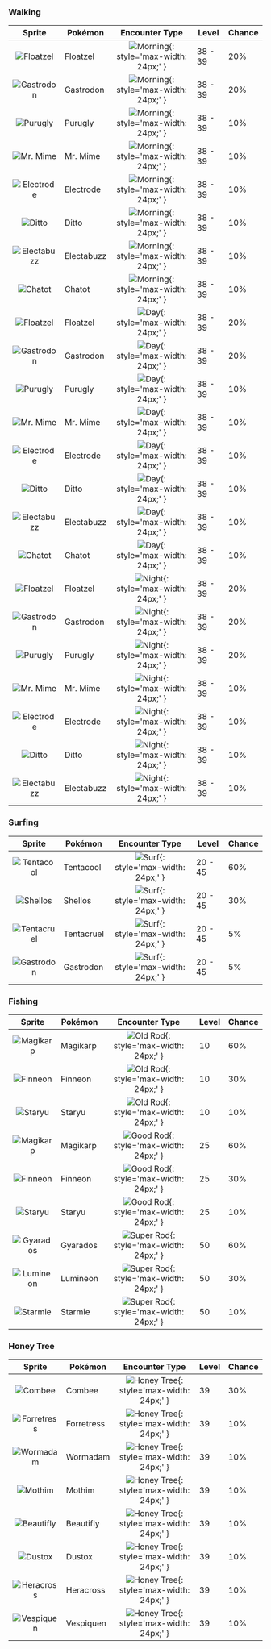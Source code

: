 ### Walking

| Sprite | Pokémon | Encounter Type | Level | Chance |
|:------:|---------|:--------------:|-------|--------|
| ![Floatzel](../../assets/sprites/floatzel/front.gif "Floatzel") | Floatzel | ![Morning](../../assets/encounter_types/morning.png "Morning"){: style='max-width: 24px;' } | 38 - 39 | 20% |
| ![Gastrodon](../../assets/sprites/gastrodon/front.gif "Gastrodon") | Gastrodon | ![Morning](../../assets/encounter_types/morning.png "Morning"){: style='max-width: 24px;' } | 38 - 39 | 20% |
| ![Purugly](../../assets/sprites/purugly/front.gif "Purugly") | Purugly | ![Morning](../../assets/encounter_types/morning.png "Morning"){: style='max-width: 24px;' } | 38 - 39 | 10% |
| ![Mr. Mime](../../assets/sprites/mr-mime/front.gif "Mr. Mime") | Mr. Mime | ![Morning](../../assets/encounter_types/morning.png "Morning"){: style='max-width: 24px;' } | 38 - 39 | 10% |
| ![Electrode](../../assets/sprites/electrode/front.gif "Electrode") | Electrode | ![Morning](../../assets/encounter_types/morning.png "Morning"){: style='max-width: 24px;' } | 38 - 39 | 10% |
| ![Ditto](../../assets/sprites/ditto/front.gif "Ditto") | Ditto | ![Morning](../../assets/encounter_types/morning.png "Morning"){: style='max-width: 24px;' } | 38 - 39 | 10% |
| ![Electabuzz](../../assets/sprites/electabuzz/front.gif "Electabuzz") | Electabuzz | ![Morning](../../assets/encounter_types/morning.png "Morning"){: style='max-width: 24px;' } | 38 - 39 | 10% |
| ![Chatot](../../assets/sprites/chatot/front.gif "Chatot") | Chatot | ![Morning](../../assets/encounter_types/morning.png "Morning"){: style='max-width: 24px;' } | 38 - 39 | 10% |
| ![Floatzel](../../assets/sprites/floatzel/front.gif "Floatzel") | Floatzel | ![Day](../../assets/encounter_types/day.png "Day"){: style='max-width: 24px;' } | 38 - 39 | 20% |
| ![Gastrodon](../../assets/sprites/gastrodon/front.gif "Gastrodon") | Gastrodon | ![Day](../../assets/encounter_types/day.png "Day"){: style='max-width: 24px;' } | 38 - 39 | 20% |
| ![Purugly](../../assets/sprites/purugly/front.gif "Purugly") | Purugly | ![Day](../../assets/encounter_types/day.png "Day"){: style='max-width: 24px;' } | 38 - 39 | 10% |
| ![Mr. Mime](../../assets/sprites/mr-mime/front.gif "Mr. Mime") | Mr. Mime | ![Day](../../assets/encounter_types/day.png "Day"){: style='max-width: 24px;' } | 38 - 39 | 10% |
| ![Electrode](../../assets/sprites/electrode/front.gif "Electrode") | Electrode | ![Day](../../assets/encounter_types/day.png "Day"){: style='max-width: 24px;' } | 38 - 39 | 10% |
| ![Ditto](../../assets/sprites/ditto/front.gif "Ditto") | Ditto | ![Day](../../assets/encounter_types/day.png "Day"){: style='max-width: 24px;' } | 38 - 39 | 10% |
| ![Electabuzz](../../assets/sprites/electabuzz/front.gif "Electabuzz") | Electabuzz | ![Day](../../assets/encounter_types/day.png "Day"){: style='max-width: 24px;' } | 38 - 39 | 10% |
| ![Chatot](../../assets/sprites/chatot/front.gif "Chatot") | Chatot | ![Day](../../assets/encounter_types/day.png "Day"){: style='max-width: 24px;' } | 38 - 39 | 10% |
| ![Floatzel](../../assets/sprites/floatzel/front.gif "Floatzel") | Floatzel | ![Night](../../assets/encounter_types/night.png "Night"){: style='max-width: 24px;' } | 38 - 39 | 20% |
| ![Gastrodon](../../assets/sprites/gastrodon/front.gif "Gastrodon") | Gastrodon | ![Night](../../assets/encounter_types/night.png "Night"){: style='max-width: 24px;' } | 38 - 39 | 20% |
| ![Purugly](../../assets/sprites/purugly/front.gif "Purugly") | Purugly | ![Night](../../assets/encounter_types/night.png "Night"){: style='max-width: 24px;' } | 38 - 39 | 20% |
| ![Mr. Mime](../../assets/sprites/mr-mime/front.gif "Mr. Mime") | Mr. Mime | ![Night](../../assets/encounter_types/night.png "Night"){: style='max-width: 24px;' } | 38 - 39 | 10% |
| ![Electrode](../../assets/sprites/electrode/front.gif "Electrode") | Electrode | ![Night](../../assets/encounter_types/night.png "Night"){: style='max-width: 24px;' } | 38 - 39 | 10% |
| ![Ditto](../../assets/sprites/ditto/front.gif "Ditto") | Ditto | ![Night](../../assets/encounter_types/night.png "Night"){: style='max-width: 24px;' } | 38 - 39 | 10% |
| ![Electabuzz](../../assets/sprites/electabuzz/front.gif "Electabuzz") | Electabuzz | ![Night](../../assets/encounter_types/night.png "Night"){: style='max-width: 24px;' } | 38 - 39 | 10% |

### Surfing

| Sprite | Pokémon | Encounter Type | Level | Chance |
|:------:|---------|:--------------:|-------|--------|
| ![Tentacool](../../assets/sprites/tentacool/front.gif "Tentacool") | Tentacool | ![Surf](../../assets/encounter_types/surf.png "Surf"){: style='max-width: 24px;' } | 20 - 45 | 60% |
| ![Shellos](../../assets/sprites/shellos/front.gif "Shellos") | Shellos | ![Surf](../../assets/encounter_types/surf.png "Surf"){: style='max-width: 24px;' } | 20 - 45 | 30% |
| ![Tentacruel](../../assets/sprites/tentacruel/front.gif "Tentacruel") | Tentacruel | ![Surf](../../assets/encounter_types/surf.png "Surf"){: style='max-width: 24px;' } | 20 - 45 | 5% |
| ![Gastrodon](../../assets/sprites/gastrodon/front.gif "Gastrodon") | Gastrodon | ![Surf](../../assets/encounter_types/surf.png "Surf"){: style='max-width: 24px;' } | 20 - 45 | 5% |

### Fishing

| Sprite | Pokémon | Encounter Type | Level | Chance |
|:------:|---------|:--------------:|-------|--------|
| ![Magikarp](../../assets/sprites/magikarp/front.gif "Magikarp") | Magikarp | ![Old Rod](../../assets/encounter_types/old_rod.png "Old Rod"){: style='max-width: 24px;' } | 10 | 60% |
| ![Finneon](../../assets/sprites/finneon/front.gif "Finneon") | Finneon | ![Old Rod](../../assets/encounter_types/old_rod.png "Old Rod"){: style='max-width: 24px;' } | 10 | 30% |
| ![Staryu](../../assets/sprites/staryu/front.gif "Staryu") | Staryu | ![Old Rod](../../assets/encounter_types/old_rod.png "Old Rod"){: style='max-width: 24px;' } | 10 | 10% |
| ![Magikarp](../../assets/sprites/magikarp/front.gif "Magikarp") | Magikarp | ![Good Rod](../../assets/encounter_types/good_rod.png "Good Rod"){: style='max-width: 24px;' } | 25 | 60% |
| ![Finneon](../../assets/sprites/finneon/front.gif "Finneon") | Finneon | ![Good Rod](../../assets/encounter_types/good_rod.png "Good Rod"){: style='max-width: 24px;' } | 25 | 30% |
| ![Staryu](../../assets/sprites/staryu/front.gif "Staryu") | Staryu | ![Good Rod](../../assets/encounter_types/good_rod.png "Good Rod"){: style='max-width: 24px;' } | 25 | 10% |
| ![Gyarados](../../assets/sprites/gyarados/front.gif "Gyarados") | Gyarados | ![Super Rod](../../assets/encounter_types/super_rod.png "Super Rod"){: style='max-width: 24px;' } | 50 | 60% |
| ![Lumineon](../../assets/sprites/lumineon/front.gif "Lumineon") | Lumineon | ![Super Rod](../../assets/encounter_types/super_rod.png "Super Rod"){: style='max-width: 24px;' } | 50 | 30% |
| ![Starmie](../../assets/sprites/starmie/front.gif "Starmie") | Starmie | ![Super Rod](../../assets/encounter_types/super_rod.png "Super Rod"){: style='max-width: 24px;' } | 50 | 10% |

### Honey Tree

| Sprite | Pokémon | Encounter Type | Level | Chance |
|:------:|---------|:--------------:|-------|--------|
| ![Combee](../../assets/sprites/combee/front.gif "Combee") | Combee | ![Honey Tree](../../assets/encounter_types/honey_tree.png "Honey Tree"){: style='max-width: 24px;' } | 39 | 30% |
| ![Forretress](../../assets/sprites/forretress/front.gif "Forretress") | Forretress | ![Honey Tree](../../assets/encounter_types/honey_tree.png "Honey Tree"){: style='max-width: 24px;' } | 39 | 10% |
| ![Wormadam](../../assets/sprites/wormadam-plant/front.gif "Wormadam") | Wormadam | ![Honey Tree](../../assets/encounter_types/honey_tree.png "Honey Tree"){: style='max-width: 24px;' } | 39 | 10% |
| ![Mothim](../../assets/sprites/mothim/front.gif "Mothim") | Mothim | ![Honey Tree](../../assets/encounter_types/honey_tree.png "Honey Tree"){: style='max-width: 24px;' } | 39 | 10% |
| ![Beautifly](../../assets/sprites/beautifly/front.gif "Beautifly") | Beautifly | ![Honey Tree](../../assets/encounter_types/honey_tree.png "Honey Tree"){: style='max-width: 24px;' } | 39 | 10% |
| ![Dustox](../../assets/sprites/dustox/front.gif "Dustox") | Dustox | ![Honey Tree](../../assets/encounter_types/honey_tree.png "Honey Tree"){: style='max-width: 24px;' } | 39 | 10% |
| ![Heracross](../../assets/sprites/heracross/front.gif "Heracross") | Heracross | ![Honey Tree](../../assets/encounter_types/honey_tree.png "Honey Tree"){: style='max-width: 24px;' } | 39 | 10% |
| ![Vespiquen](../../assets/sprites/vespiquen/front.gif "Vespiquen") | Vespiquen | ![Honey Tree](../../assets/encounter_types/honey_tree.png "Honey Tree"){: style='max-width: 24px;' } | 39 | 10% |

